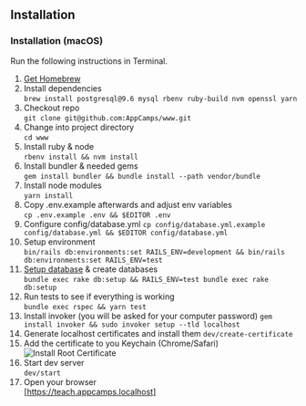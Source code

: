 ## Installation

### Installation (macOS)

Run the following instructions in Terminal.

1. [Get Homebrew](http://brew.sh/)  
1. Install dependencies  
```brew install postgresql@9.6 mysql rbenv ruby-build nvm openssl yarn```
1. Checkout repo  
```git clone git@github.com:AppCamps/www.git```
1. Change into project directory  
```cd www```
1. Install ruby & node  
```rbenv install && nvm install```
1. Install bundler & needed gems  
```gem install bundler && bundle install --path vendor/bundle```
1. Install node modules  
```yarn install```
1. Copy .env.example afterwards and adjust env variables  
```cp .env.example .env && $EDITOR .env```
1. Configure config/database.yml
```cp config/database.yml.example config/database.yml && $EDITOR config/database.yml```
1. Setup environment  
```bin/rails db:environments:set RAILS_ENV=development && bin/rails db:environments:set RAILS_ENV=test```
1. [Setup database](http://edgeguides.rubyonrails.org/configuring.html#configuring-a-database) & create databases  
```bundle exec rake db:setup && RAILS_ENV=test bundle exec rake db:setup```
1. Run tests to see if everything is working  
```bundle exec rspec && yarn test```
1. Install invoker (you will be asked for your computer password)
```gem install invoker && sudo invoker setup --tld localhost```  
1. Generate localhost certificates and install them
```dev/create-certificate```
1. Add the certificate to you Keychain (Chrome/Safari)  
![Install Root Certificate](images/install_certificate_osx.gif)
1. Start dev server  
```dev/start```
1. Open your browser  
[https://teach.appcamps.localhost]

